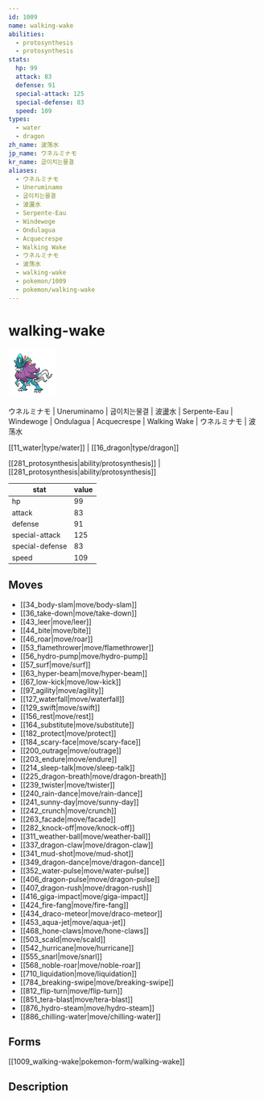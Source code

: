 ```yaml
---
id: 1009
name: walking-wake
abilities:
  - protosynthesis
  - protosynthesis
stats:
  hp: 99
  attack: 83
  defense: 91
  special-attack: 125
  special-defense: 83
  speed: 109
types:
  - water
  - dragon
zh_name: 波荡水
jp_name: ウネルミナモ
kr_name: 굽이치는물결
aliases:
  - ウネルミナモ
  - Uneruminamo
  - 굽이치는물결
  - 波盪水
  - Serpente-Eau
  - Windewoge
  - Ondulagua
  - Acquecrespe
  - Walking Wake
  - ウネルミナモ
  - 波荡水
  - walking-wake
  - pokemon/1009
  - pokemon/walking-wake
---
```

# walking-wake

![](https://raw.githubusercontent.com/PokeAPI/sprites/master/sprites/pokemon/1009.png)

ウネルミナモ | Uneruminamo | 굽이치는물결 | 波盪水 | Serpente-Eau | Windewoge | Ondulagua | Acquecrespe | Walking Wake | ウネルミナモ | 波荡水

[[11_water|type/water]] | [[16_dragon|type/dragon]]

[[281_protosynthesis|ability/protosynthesis]] | [[281_protosynthesis|ability/protosynthesis]]

|stat|value|
|---|---|
|hp|99|
|attack|83|
|defense|91|
|special-attack|125|
|special-defense|83|
|speed|109|


## Moves

- [[34_body-slam|move/body-slam]]
- [[36_take-down|move/take-down]]
- [[43_leer|move/leer]]
- [[44_bite|move/bite]]
- [[46_roar|move/roar]]
- [[53_flamethrower|move/flamethrower]]
- [[56_hydro-pump|move/hydro-pump]]
- [[57_surf|move/surf]]
- [[63_hyper-beam|move/hyper-beam]]
- [[67_low-kick|move/low-kick]]
- [[97_agility|move/agility]]
- [[127_waterfall|move/waterfall]]
- [[129_swift|move/swift]]
- [[156_rest|move/rest]]
- [[164_substitute|move/substitute]]
- [[182_protect|move/protect]]
- [[184_scary-face|move/scary-face]]
- [[200_outrage|move/outrage]]
- [[203_endure|move/endure]]
- [[214_sleep-talk|move/sleep-talk]]
- [[225_dragon-breath|move/dragon-breath]]
- [[239_twister|move/twister]]
- [[240_rain-dance|move/rain-dance]]
- [[241_sunny-day|move/sunny-day]]
- [[242_crunch|move/crunch]]
- [[263_facade|move/facade]]
- [[282_knock-off|move/knock-off]]
- [[311_weather-ball|move/weather-ball]]
- [[337_dragon-claw|move/dragon-claw]]
- [[341_mud-shot|move/mud-shot]]
- [[349_dragon-dance|move/dragon-dance]]
- [[352_water-pulse|move/water-pulse]]
- [[406_dragon-pulse|move/dragon-pulse]]
- [[407_dragon-rush|move/dragon-rush]]
- [[416_giga-impact|move/giga-impact]]
- [[424_fire-fang|move/fire-fang]]
- [[434_draco-meteor|move/draco-meteor]]
- [[453_aqua-jet|move/aqua-jet]]
- [[468_hone-claws|move/hone-claws]]
- [[503_scald|move/scald]]
- [[542_hurricane|move/hurricane]]
- [[555_snarl|move/snarl]]
- [[568_noble-roar|move/noble-roar]]
- [[710_liquidation|move/liquidation]]
- [[784_breaking-swipe|move/breaking-swipe]]
- [[812_flip-turn|move/flip-turn]]
- [[851_tera-blast|move/tera-blast]]
- [[876_hydro-steam|move/hydro-steam]]
- [[886_chilling-water|move/chilling-water]]

## Forms



[[1009_walking-wake|pokemon-form/walking-wake]]

## Description



